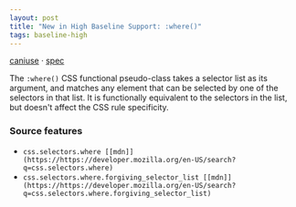```yaml
---
layout: post
title: "New in High Baseline Support: :where()"
tags: baseline-high
---
```


[caniuse](https://caniuse.com/?search=where) · [spec](https://drafts.csswg.org/selectors-4/#zero-matches)

The `:where()` CSS functional pseudo-class takes a selector list as its argument, and matches any element that can be selected by one of the selectors in that list. It is functionally equivalent to the selectors in the list, but doesn't affect the CSS rule specificity.

### Source features

- ``css.selectors.where [[mdn]](https://https://developer.mozilla.org/en-US/search?q=css.selectors.where)``
- ``css.selectors.where.forgiving_selector_list [[mdn]](https://https://developer.mozilla.org/en-US/search?q=css.selectors.where.forgiving_selector_list)``
